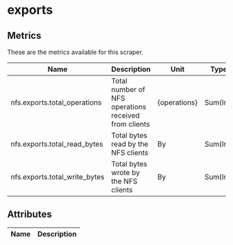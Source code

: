 [comment]: <> (Code generated by mdatagen. DO NOT EDIT.)

# exports

## Metrics

These are the metrics available for this scraper.

| Name | Description | Unit | Type | Attributes |
| ---- | ----------- | ---- | ---- | ---------- |
| nfs.exports.total_operations | Total number of NFS operations received from clients | {operations} | Sum(Int) | <ul> </ul> |
| nfs.exports.total_read_bytes | Total bytes read by the NFS clients | By | Sum(Int) | <ul> </ul> |
| nfs.exports.total_write_bytes | Total bytes wrote by the NFS clients | By | Sum(Int) | <ul> </ul> |

## Attributes

| Name | Description |
| ---- | ----------- |

